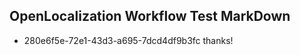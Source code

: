 ## OpenLocalization Workflow Test MarkDown

* 280e6f5e-72e1-43d3-a695-7dcd4df9b3fc 
thanks!



<!--HONumber=Jan16_HO3-->
